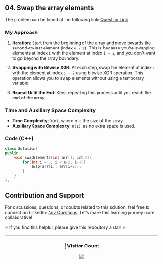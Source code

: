 ## 04. Swap the array elements

The problem can be found at the following link: [Question Link](https://www.geeksforgeeks.org/problems/need-some-change/1)

### My Approach

1. **Iteration**: Start from the beginning of the array and move towards the second-to-last element (index `n - 2`). This is because you're swapping elements at index `i` with the element at index `i + 2`, and you don't want to go beyond the array boundary.

2. **Swapping with Bitwise XOR**: At each step, swap the element at index `i` with the element at index `i + 2` using bitwise XOR operation. This operation allows you to swap elements without using a temporary variable.

3. **Repeat Until the End**: Keep repeating this process until you reach the end of the array.

### Time and Auxiliary Space Complexity

- **Time Complexity**: `O(n)`, where n is the size of the array.
- **Auxiliary Space Complexity**: `O(1)`, as no extra space is used.

### Code (C++)

```cpp
class Solution{
public:
    void swapElements(int arr[], int n){
        for(int i = 0; i < n-2; i++){
            swap(arr[i], arr[i+2]);
        }
    }
};
```

## Contribution and Support

For discussions, questions, or doubts related to this solution, feel free to connect on LinkedIn: [Any Questions](https://www.linkedin.com/in/patel-hetkumar-sandipbhai-8b110525a/). Let’s make this learning journey more collaborative!

⭐ If you find this helpful, please give this repository a star! ⭐

---

<div align="center">
  <h3><b>📍Visitor Count</b></h3>
</div>

<p align="center">
  <img src="https://visitor-badge.laobi.icu/badge?page_id=Hunterdii.GeeksforGeeks-POTD" />
</p>
